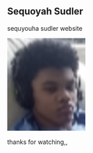 ## Sequoyah Sudler

sequyouha sudler website

![Sequoyah image](img/icon.png)

thanks for watching,,